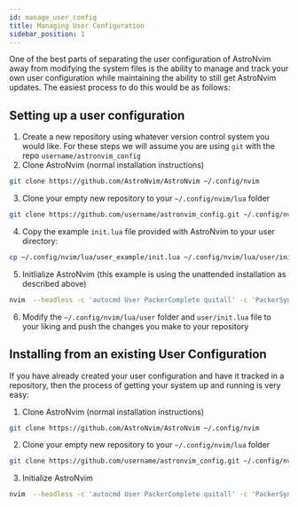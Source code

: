 ```yaml
---
id: manage_user_config
title: Managing User Configuration
sidebar_position: 1
---
```


One of the best parts of separating the user configuration of AstroNvim away from modifying the system files is the ability to manage and track your own user configuration while maintaining the ability to still get AstroNvim updates. The easiest process to do this would be as follows:

## Setting up a user configuration

1. Create a new repository using whatever version control system you would like. For these steps we will assume you are using `git` with the repo `username/astronvim_config`
2. Clone AstroNvim (normal installation instructions)

```sh
git clone https://github.com/AstroNvim/AstroNvim ~/.config/nvim
```

3. Clone your empty new repository to your `~/.config/nvim/lua` folder

```sh
git clone https://github.com/username/astronvim_config.git ~/.config/nvim/lua/user
```

4. Copy the example `init.lua` file provided with AstroNvim to your user directory:

```sh
cp ~/.config/nvim/lua/user_example/init.lua ~/.config/nvim/lua/user/init.lua
```

5. Initlialize AstroNvim (this example is using the unattended installation as described above)

```sh
nvim  --headless -c 'autocmd User PackerComplete quitall' -c 'PackerSync'
```

6. Modify the `~/.config/nvim/lua/user` folder and `user/init.lua` file to your liking and push the changes you make to your repository

## Installing from an existing User Configuration

If you have already created your user configuration and have it tracked in a repository, then the process of getting your system up and running is very easy:

1. Clone AstroNvim (normal installation instructions)

```sh
git clone https://github.com/AstroNvim/AstroNvim ~/.config/nvim
```

2. Clone your empty new repository to your `~/.config/nvim/lua` folder

```sh
git clone https://github.com/username/astronvim_config.git ~/.config/nvim/lua/user
```

3. Initialize AstroNvim

```sh
nvim  --headless -c 'autocmd User PackerComplete quitall' -c 'PackerSync'
```
